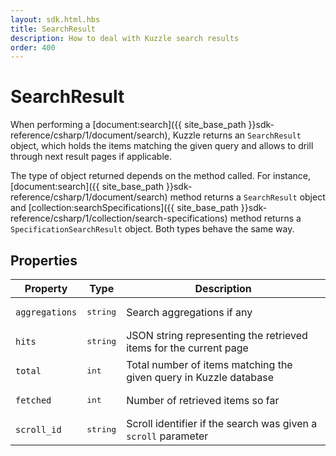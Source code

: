 ```yaml
---
layout: sdk.html.hbs
title: SearchResult
description: How to deal with Kuzzle search results
order: 400
---
```


# SearchResult

When performing a [document:search]({{ site_base_path }}sdk-reference/csharp/1/document/search), Kuzzle returns an `SearchResult` object, which holds the items matching the given query and allows to drill through next result pages if applicable.

The type of object returned depends on the method called. For instance, [document:search]({{ site_base_path }}sdk-reference/csharp/1/document/search) method returns a `SearchResult` object and [collection:searchSpecifications]({{ site_base_path }}sdk-reference/csharp/1/collection/search-specifications) method returns a `SpecificationSearchResult` object. Both types behave the same way.

## Properties

| Property | Type | Description |
|--- |--- |--- |
| `aggregations` | <pre>string</pre> | Search aggregations if any |
| `hits` | <pre>string</pre> | JSON string representing the retrieved items for the current page |
| `total` | <pre>int</pre> | Total number of items matching the given query in Kuzzle database |
| `fetched` | <pre>int</pre> | Number of retrieved items so far |
| `scroll_id` | <pre>string</pre> | Scroll identifier if the search was given a `scroll` parameter |
